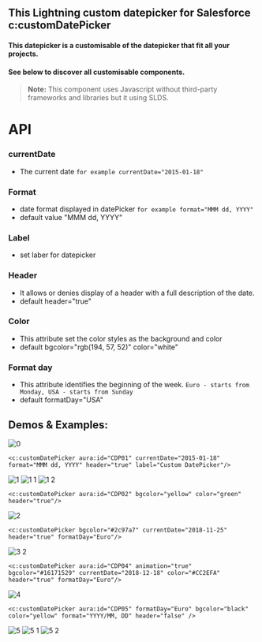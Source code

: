 ## This Lightning custom datepicker for Salesforce c:customDatePicker

#### This datepicker is a customisable of the datepicker that fit all your projects. 
#### See below to discover all customisable components.

> **Note:** This component uses Javascript without third-party frameworks and libraries but it using SLDS.


# API
   
### currentDate
 - The current date
`for example currentDate="2015-01-18"`

        
###  Format
 - date format displayed in datePicker
`for example format="MMM dd, YYYY"`
- default value "MMM dd, YYYY"

### Label
- set laber for datepicker

### Header
- It allows or denies display of a header with a full description of the date.
 - default header="true"

### Color
- This attribute set the color styles as the background and color
 - default bgcolor="rgb(194, 57, 52)" color="white"

###  Format day
- This attribute identifies the beginning of the week.
`Euro - starts from Monday, USA - starts from Sunday`
 - default formatDay="USA"



## Demos & Examples:

![0](https://user-images.githubusercontent.com/7148763/50470329-1c523b00-09c1-11e9-98cd-2abcb6d28888.png)
```
<c:customDatePicker aura:id="CDP01" currentDate="2015-01-18" format="MMM dd, YYYY" header="true" label="Custom DatePicker"/>
```
![1](https://user-images.githubusercontent.com/7148763/50470332-1cead180-09c1-11e9-93e0-566f6f421e0d.png)
![1 1](https://user-images.githubusercontent.com/7148763/50470330-1c523b00-09c1-11e9-9f3f-b96cf0b2b82f.png)
![1 2](https://user-images.githubusercontent.com/7148763/50470331-1cead180-09c1-11e9-9173-93943a4692ff.png)
```
<c:customDatePicker aura:id="CDP02" bgcolor="yellow" color="green" header="true"/>
```
![2](https://user-images.githubusercontent.com/7148763/50470333-1cead180-09c1-11e9-87c8-27d0ef2e84d0.png)
```
<c:customDatePicker bgcolor="#2c97a7" currentDate="2018-11-25"  header="true" formatDay="Euro"/>
```
![3 2](https://user-images.githubusercontent.com/7148763/50470334-1cead180-09c1-11e9-92db-127bb8d86290.png)
```
<c:customDatePicker aura:id="CDP04" animation="true" bgcolor="#16171529" currentDate="2018-12-18" color="#CC2EFA" header="true" formatDay="Euro"/>
```
![4](https://user-images.githubusercontent.com/7148763/50470335-1d836800-09c1-11e9-97a6-4edbebba3d80.png)
```
<c:customDatePicker aura:id="CDP05" formatDay="Euro" bgcolor="black" color="yellow" format="YYYY/MM, DD" header="false" />
```
![5](https://user-images.githubusercontent.com/7148763/50470340-1d836800-09c1-11e9-8603-bd6f84d74317.png)
![5 1](https://user-images.githubusercontent.com/7148763/50470336-1d836800-09c1-11e9-9c0a-5d4ee14e0480.png)
![5 2](https://user-images.githubusercontent.com/7148763/50470339-1d836800-09c1-11e9-8644-418515888ad5.png)

